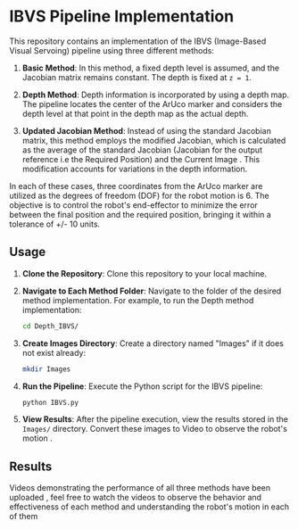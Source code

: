 # IBVS Pipeline Implementation

This repository contains an implementation of the IBVS (Image-Based Visual Servoing) pipeline using three different methods:

1. **Basic Method**: In this method, a fixed depth level is assumed, and the Jacobian matrix remains constant. The depth is fixed at `z = 1`.

2. **Depth Method**: Depth information is incorporated by using a depth map. The pipeline locates the center of the ArUco marker and considers the depth level at that point in the depth map as the actual depth.

3. **Updated Jacobian Method**: Instead of using the standard Jacobian matrix, this method employs the modified Jacobian, which is calculated as the average of the standard Jacobian (Jacobian for the output reference i.e the Required Position) and the Current Image . This modification accounts for variations in the depth information.

In each of these cases, three coordinates from the ArUco marker are utilized as the degrees of freedom (DOF) for the robot motion is 6. The objective is to control the robot's end-effector to minimize the error between the final position and the required position, bringing it within a tolerance of +/- 10 units.


## Usage

1. **Clone the Repository**: Clone this repository to your local machine.

2. **Navigate to Each Method Folder**: Navigate to the folder of the desired method implementation. For example, to run the Depth method implementation:

    ```bash
    cd Depth_IBVS/
    ```

3. **Create Images Directory**: Create a directory named "Images" if it does not exist already:

    ```bash
    mkdir Images
    ```

4. **Run the Pipeline**: Execute the Python script for the IBVS pipeline:

    ```bash
    python IBVS.py
    ```

5. **View Results**: After the pipeline execution, view the results stored in the `Images/` directory. Convert these images to Video to observe the robot's motion .


## Results 

Videos demonstrating the performance of all three methods have been uploaded , feel free to watch the videos to observe the behavior and effectiveness of each method and understanding the robot's motion in each of them 
